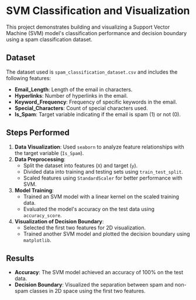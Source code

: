 # SVM Classification and Visualization  
This project demonstrates building and visualizing a Support Vector Machine (SVM) model's classification performance and decision boundary using a spam classification dataset.

## Dataset  
The dataset used is `spam_classification_dataset.csv` and includes the following features:
- **Email_Length**: Length of the email in characters.  
- **Hyperlinks**: Number of hyperlinks in the email.  
- **Keyword_Frequency**: Frequency of specific keywords in the email.  
- **Special_Characters**: Count of special characters used.  
- **Is_Spam**: Target variable indicating if the email is spam (1) or not (0).  

## Steps Performed  
1. **Data Visualization**: Used `seaborn` to analyze feature relationships with the target variable (`Is_Spam`).  
2. **Data Preprocessing**: 
   - Split the dataset into features (`X`) and target (`y`).  
   - Divided data into training and testing sets using `train_test_split`.  
   - Scaled features using `StandardScaler` for better performance with SVM.  
3. **Model Training**:  
   - Trained an SVM model with a linear kernel on the scaled training data.  
   - Evaluated the model's accuracy on the test data using `accuracy_score`.  
4. **Visualization of Decision Boundary**:  
   - Selected the first two features for 2D visualization.  
   - Trained another SVM model and plotted the decision boundary using `matplotlib`.  

## Results  
- **Accuracy**: The SVM model achieved an accuracy of 100% on the test data.  
- **Decision Boundary**: Visualized the separation between spam and non-spam classes in 2D space using the first two features.  

